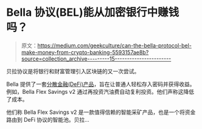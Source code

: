 # Bella 协议(BEL)能从加密银行中赚钱吗？

> 原文：<https://medium.com/geekculture/can-the-bella-protocol-bel-make-money-from-crypto-banking-5593157ae8b?source=collection_archive---------15----------------------->

贝拉协议是将银行和财富管理引入区块链的又一次尝试。

Bella 提供了一套[分散金融(DeFi)产品](https://bella.fi/)，旨在让普通人轻松存入密码并获得收益。例如，Bella Flex Savings v2 通过再投资汽油费自动复利投资。他们声称这降低了成本。

他们称 Bella Flex Savings v2 是一款值得信赖的智能采矿产品，也是一个将资金路由到 DeFi 协议的智能池。贝拉…